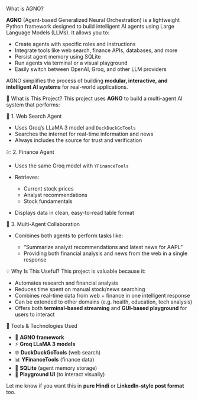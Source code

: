 What is AGNO?

**AGNO** (Agent-based Generalized Neural Orchestration) is a lightweight Python framework designed to build intelligent AI agents using Large Language Models (LLMs). It allows you to:

* Create agents with specific roles and instructions
* Integrate tools like web search, finance APIs, databases, and more
* Persist agent memory using SQLite
* Run agents via terminal or a visual playground
* Easily switch between OpenAI, Groq, and other LLM providers

AGNO simplifies the process of building **modular, interactive, and intelligent AI systems** for real-world applications.


 🚀 What is This Project?
This project uses **AGNO** to build a multi-agent AI system that performs:

🧠 1. Web Search Agent
* Uses Groq’s LLaMA 3 model and `DuckDuckGoTools`
* Searches the internet for real-time information and news
* Always includes the source for trust and verification

 💹 2. Finance Agent

* Uses the same Groq model with `YFinanceTools`
* Retrieves:

  * Current stock prices
  * Analyst recommendations
  * Stock fundamentals
* Displays data in clean, easy-to-read table format

 🤝 3. Multi-Agent Collaboration

* Combines both agents to perform tasks like:

  * “Summarize analyst recommendations and latest news for AAPL”
  * Providing both financial analysis and news from the web in a single response

 💡 Why Is This Useful?
This project is valuable because it:

* Automates research and financial analysis
* Reduces time spent on manual stock/news searching
* Combines real-time data from web + finance in one intelligent response
* Can be extended to other domains (e.g. health, education, tech analysis)
* Offers both **terminal-based streaming** and **GUI-based playground** for users to interact

 🧰 Tools & Technologies Used
* 🧠 **AGNO framework**
* ⚡ **Groq LLaMA 3 models**
* 🌐 **DuckDuckGoTools** (web search)
* 📊 **YFinanceTools** (finance data)
* 💾 **SQLite** (agent memory storage)
* 🧪 **Playground UI** (to interact visually)



Let me know if you want this in **pure Hindi** or **LinkedIn-style post format** too.
